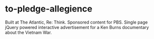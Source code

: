 # to-pledge-allegience
Built at The Atlantic, Re: Think. Sponsored content for PBS. Single page jQuery powered interactive advertisement for a Ken Burns documentary about the Vietnam War.

